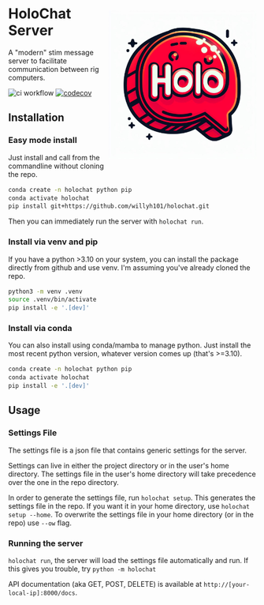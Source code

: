 <img src="logo/logo1.jpg" width="300" title="holochat logo" alt="holochat logo" align="right" vspace = "50">

# HoloChat Server


A "modern" stim message server to facilitate communication between rig computers. 

![ci workflow](https://github.com/willyh101/holochat/actions/workflows/main.yml/badge.svg)
[![codecov](https://codecov.io/gh/willyh101/holochat/graph/badge.svg?token=VB8RWD9Z31)](https://codecov.io/gh/willyh101/holochat)
## Installation

### Easy mode install

Just install and call from the commandline without cloning the repo.

```bash
conda create -n holochat python pip
conda activate holochat
pip install git+https://github.com/willyh101/holochat.git
```

Then you can immediately run the server with `holochat run`.


### Install via venv and pip

If you have a python >3.10 on your system, you can install the package directly from github and use venv. I'm assuming you've already cloned the repo.
    
```bash
python3 -m venv .venv
source .venv/bin/activate
pip install -e '.[dev]'
```

### Install via conda

You can also install using conda/mamba to manage python. Just install the most recent python version, whatever version comes up (that's >=3.10).

```bash
conda create -n holochat python pip
conda activate holochat
pip install -e '.[dev]'
```

## Usage

### Settings File

The settings file is a json file that contains generic settings for the server.

Settings can live in either the project directory or in the user's home directory. The settings file in the user's home directory will take precedence over the one in the repo directory.

In order to generate the settings file, run `holochat setup`. This generates the settings file in the repo. If you want it in your home directory, use `holochat setup --home`. To overwrite the settings file in your home directory (or in the repo) use `--ow` flag.

### Running the server

`holochat run`, the server will load the settings file automatically and run. If this gives you trouble, try `python -m holochat`

API documentation (aka GET, POST, DELETE) is available at `http://[your-local-ip]:8000/docs`.
